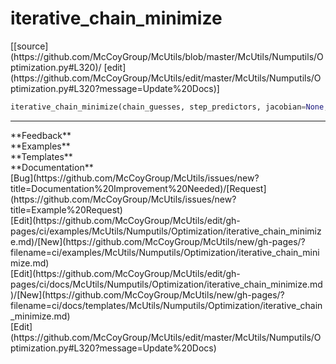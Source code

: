 # <a id="McUtils.Numputils.Optimization.iterative_chain_minimize">iterative_chain_minimize</a>
<div class="docs-source-link" markdown="1">
[[source](https://github.com/McCoyGroup/McUtils/blob/master/McUtils/Numputils/Optimization.py#L320)/
[edit](https://github.com/McCoyGroup/McUtils/edit/master/McUtils/Numputils/Optimization.py#L320?message=Update%20Docs)]
</div>

```python
iterative_chain_minimize(chain_guesses, step_predictors, jacobian=None, hessian=None, *, method=None, unitary=False, generate_rotation=False, dtype='float64', orthogonal_directions=None, orthogonal_projection_generator=None, prevent_oscillations=None, region_constraints=None, convergence_metric=None, termination_function=None, reparametrizer=None, max_displacement=None, max_displacement_norm=None, tol=1e-08, max_iterations=100, use_max_for_error=True, periodic=False, reembed=None, embedding_options=None, fixed_images=None, logger=None): 
```













---


<div markdown="1" class="text-secondary">
<div class="container">
  <div class="row">
   <div class="col" markdown="1">
**Feedback**   
</div>
   <div class="col" markdown="1">
**Examples**   
</div>
   <div class="col" markdown="1">
**Templates**   
</div>
   <div class="col" markdown="1">
**Documentation**   
</div>
   <div class="col" markdown="1">
   
</div>
   <div class="col" markdown="1">
   
</div>
   <div class="col" markdown="1">
   
</div>
</div>
  <div class="row">
   <div class="col" markdown="1">
[Bug](https://github.com/McCoyGroup/McUtils/issues/new?title=Documentation%20Improvement%20Needed)/[Request](https://github.com/McCoyGroup/McUtils/issues/new?title=Example%20Request)   
</div>
   <div class="col" markdown="1">
[Edit](https://github.com/McCoyGroup/McUtils/edit/gh-pages/ci/examples/McUtils/Numputils/Optimization/iterative_chain_minimize.md)/[New](https://github.com/McCoyGroup/McUtils/new/gh-pages/?filename=ci/examples/McUtils/Numputils/Optimization/iterative_chain_minimize.md)   
</div>
   <div class="col" markdown="1">
[Edit](https://github.com/McCoyGroup/McUtils/edit/gh-pages/ci/docs/McUtils/Numputils/Optimization/iterative_chain_minimize.md)/[New](https://github.com/McCoyGroup/McUtils/new/gh-pages/?filename=ci/docs/templates/McUtils/Numputils/Optimization/iterative_chain_minimize.md)   
</div>
   <div class="col" markdown="1">
[Edit](https://github.com/McCoyGroup/McUtils/edit/master/McUtils/Numputils/Optimization.py#L320?message=Update%20Docs)   
</div>
   <div class="col" markdown="1">
   
</div>
   <div class="col" markdown="1">
   
</div>
   <div class="col" markdown="1">
   
</div>
</div>
</div>
</div>